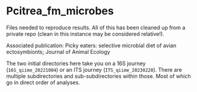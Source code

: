 # Pcitrea_fm_microbes 

Files needed to reproduce results. All of this has been cleaned up from a private repo (clean in this instance may be considered relative!). 

Associated publication: Picky eaters: selective microbial diet of avian ectosymbionts; Journal of Animal Ecology

The two initial directories here take you on a 16S journey (`16S_qiime_20221004`) or an ITS journey (`ITS_qiime_20230220`). There are multiple subdirectories and sub-subdirectories within those. Most of which go in direct order of analyses.
